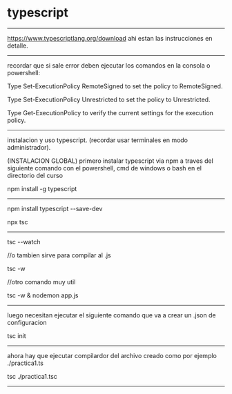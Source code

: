 # typescript
---

https://www.typescriptlang.org/download ahi estan las instrucciones en detalle.

---

recordar que si sale error deben ejecutar los comandos en la consola o powershell:

Type Set-ExecutionPolicy RemoteSigned to set the policy to RemoteSigned.

Type Set-ExecutionPolicy Unrestricted to set the policy to Unrestricted.

Type Get-ExecutionPolicy to verify the current settings for the execution policy.

---

instalacion y uso typescript. (recordar usar terminales en modo administrador).

(INSTALACION GLOBAL) primero instalar typescript via npm a traves del siguiente comando con el powershell, cmd de windows o bash en el directorio del curso

npm install -g typescript

---
npm install typescript --save-dev

npx tsc

---

tsc --watch

//o tambien sirve para compilar al .js

tsc -w

//otro comando muy util

tsc -w & nodemon app.js

---

luego necesitan ejecutar el siguiente comando que va a crear un .json de configuracion

tsc init

---

ahora hay que ejecutar compilardor del archivo creado como por ejemplo     ./practica1.ts

tsc ./practica1.tsc

---